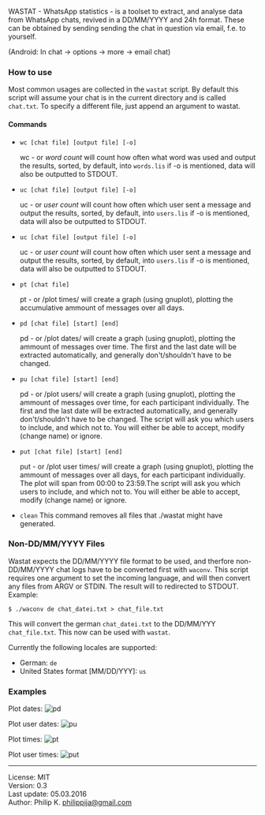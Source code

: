 WASTAT - WhatsApp statistics - is a toolset to extract, and analyse data
from WhatsApp chats, revived in a DD/MM/YYYY and 24h format. These can
be obtained by sending sending the chat in question via email, f.e. to
yourself.

(Android: In chat -\> options -\> more -\> email chat)

### How to use

Most common usages are collected in the `wastat` script. By default this
script will assume your chat is in the current directory and is called
`chat.txt`. To specify a different file, just append an argument to
wastat.

#### Commands

* `wc [chat file] [output file] [-o]`

   wc - or *word count* will
   count how often what word was used and output the results, sorted, by
   default, into `words.lis` if -o is mentioned, data will also be
   outputted to STDOUT.

* `uc [chat file] [output file] [-o]`

   uc - or *user count* will count how often which user sent a message and
   output the results, sorted, by default, into `users.lis` if -o is
   mentioned, data will also be outputted to STDOUT.

* `uc [chat file] [output file] [-o]`

   uc - or *user count* will count how often which
   user sent a message and output the results, sorted, by default, into
   `users.lis` if -o is mentioned, data will also be outputted to STDOUT.

* `pt [chat file]`

   pt - or /plot times/ will create a graph
   (using gnuplot), plotting the accumulative ammount of messages over all
   days.

* `pd [chat file] [start] [end]`

   pd - or /plot dates/ will create a graph (using gnuplot), plotting
   the ammount of messages over time. The first and the last date will
   be extracted automatically, and generally don't/shouldn't have to be changed. 

* `pu [chat file] [start] [end]`

   pd - or /plot users/ will create a graph (using gnuplot),
   plotting the ammount of messages over time, for each participant
   individually. The first and the last date will be extracted
   automatically, and generally don't/shouldn't have to be changed. The
   script will ask you which users to include, and which not to. You will
   either be able to accept, modify (change name) or ignore.

* `put [chat file] [start] [end]`

   put - or /plot user times/ will create a
   graph (using gnuplot), plotting the ammount of messages over all days,
   for each participant individually. The plot will span from 00:00 to
   23:59.The script will ask you which users to include, and which not to.
   You will either be able to accept, modify (change name) or ignore.

* `clean`
   This command removes all files that ./wastat might have generated.

### Non-DD/MM/YYYY Files

Wastat expects the DD/MM/YYYY file format to be used, and therfore
non-DD/MM/YYYY chat logs have to be converted first with `waconv`. This
script requires one argument to set the incoming language, and will then
convert any files from ARGV or STDIN. The result will to redirected to
STDOUT. Example:

```Shell
$ ./waconv de chat_datei.txt > chat_file.txt
```

This will convert the german `chat_datei.txt` to the DD/MM/YYY
`chat_file.txt`. This now can be used with `wastat`.

Currently the following locales are supported:
* German: `de`
* United States format [MM/DD/YYY]: `us`

### Examples

Plot dates: ![pd](https://ipfs.pics/ipfs/QmVsDVCAbxSWxn4iy23kL9StggF2xKKnfmcfkwMPEMsKpx)

Plot user dates: ![pu](https://ipfs.pics/ipfs/QmPA6ikw7KL37EckhFxh6MrG5mXUzbque33diKSuZb3By4)

Plot times: ![pt](https://ipfs.pics/ipfs/QmeERrXwDFcS9TJBGFJvsuMutFEjtHuRGyajQZrJVvTCrx)

Plot user times: ![put](https://ipfs.pics/ipfs/QmZGVR1pstSCyAzGjGMaoJyfUF1fXEF7HFY1YW3ZXxYKkX)

------------------------------------------------------------------------

License: MIT<br/>
Version: 0.3<br/>
Last update: 05.03.2016<br/>
Author: Philip K. <philippija@gmail.com>
